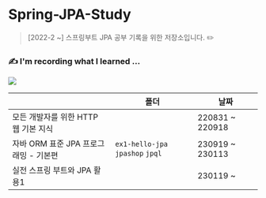 # Spring-JPA-Study

> [2022-2 ~] 스프링부트 JPA 공부 기록을 위한 저장소입니다. ✏️

### ✍️ I'm recording what I learned ...

<a href="https://5ji-record.tistory.com/category/Server/Spring%20Boot%20JPA"><img src="https://img.shields.io/badge/5jiCoding-000000?style=for-the-badge&logo=tistory&logoColor=white"></a>

|                                       | 폴더                               | 날짜            |
| ------------------------------------- | ---------------------------------- | --------------- |
| 모든 개발자를 위한 HTTP 웹 기본 지식  |                                    | 220831 ~ 220918 |
| 자바 ORM 표준 JPA 프로그래밍 - 기본편 | `ex1-hello-jpa`  `jpashop`  `jpql` | 230919 ~ 230113 |
| 실전 스프링 부트와 JPA 활용1          |                                    | 230119 ~         |
